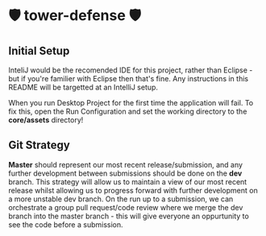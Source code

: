  
# 🛡 tower-defense 🛡

## Initial Setup
InteliJ would be the recomended IDE for this project, rather than Eclipse - but if you're familier with Eclipse then that's fine. Any instructions in this README will be targetted at an IntelliJ setup.

When you run Desktop Project for the first time the application will fail. To fix this, open the Run Configuration and set the working directory to the **core/assets** directory!

## Git Strategy
**Master** should represent our most recent release/submission, and any further development between submissions should be done on the **dev** branch. This strategy will allow us to maintain a view of our most recent release whilst allowing us to progress forward with further development on a more unstable dev branch. On the run up to a submission, we can orchestrate a group pull request/code review where we merge the dev branch into the master branch - this will give everyone an oppurtunity to see the code before a submission.
